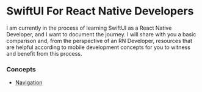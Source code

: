 # SwiftUI For React Native Developers

I am currently in the process of learning SwiftUI as a React Native Developer, and I want to document the journey. I will share with you a basic comparison and, from the perspective of an RN Developer, resources that are helpful according to mobile development concepts for you to witness and benefit from this process.

### Concepts
* [Navigation](https://github.com/oguzydz/swiftui-for-RN-developers/blob/main/navigation.md)

